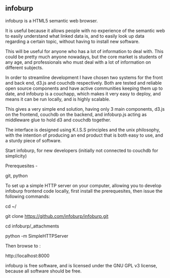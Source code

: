 ## infoburp

infoburp is a HTML5 semantic web browser.

It is useful because it allows people with no experience of the semantic web to easily understand what linked data is, and to easily look up data regarding a certain topic, without having to install new software.

This will be useful for anyone who has a lot of information to deal with. This could be pretty much anyone nowadays, but the core market is students of any age, and professionals who must deal with a lot of information on different subjects.

In order to streamline development I have chosen two systems for the front and back end, d3.js and couchdb respectively. Both are tested and reliable open source components and have active communities keeping them up to date, and infoburp is a couchapp, which makes it very easy to deploy, and means it can be run locally, and is highly scalable.

This gives a very simple end solution, having only 3 main components, d3.js on the frontend, couchdb on the backend, and infoburp.js acting as middleware glue to hold d3 and couchdb together.

The interface is designed using K.I.S.S principles and the unix philosophy, with the intention of producing an end product that is both easy to use, and a sturdy piece of software.

Start infoburp, for new developers (initially not connected to couchdb for simplicity)

Prerequesites -

git,
python

To set up a simple HTTP server on your computer, allowing you to develop infoburp frontend code locally, first install the prerequesites, then issue the following commands:

cd ~/

git clone https://github.com/infoburp/infoburp.git

cd infoburp/_attachments

python -m SimpleHTTPServer

Then browse to :

http://localhost:8000

infoburp is free software, and is licensed under the GNU GPL v3 license, because all software should be free.



